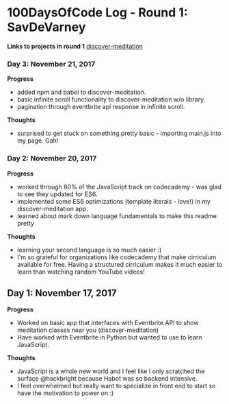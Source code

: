 # 100DaysOfCode Log - Round 1: SavDeVarney

**Links to projects in round 1**
[discover-meditation](https://github.com/savdevarney/discover-meditation)


### Day 3: November 21, 2017

**Progress**
- added npm and babel to discover-meditation.
- basic infinite scroll functionality to discover-meditation w/o library.
- pagination through eventbrite api response in infinite scroll.

**Thoughts**
- surprised to get stuck on something pretty basic - importing main.js into my page. Gah!


### Day 2: November 20, 2017

**Progress**
- worked through 80% of the JavaScript track on codecademy - was glad to see they updated for ES6. 
- implemented some ES6 optimizations (template literals - love!) in my discover-meditation app.
- learned about mark down language fundamentals to make this readme pretty

**Thoughts**
- learning your second language is so much easier :) 
- I'm so grateful for organizations like codecademy that make cirriculum available for free.  Having a structured cirriculum makes it much easier to learn than watching random YouTube videos!  


## Day 1: November 17, 2017

**Progress**
- Worked on basic app that interfaces with Eventbrite API to show meditation classes near you (discover-meditation)
- Have worked with Eventbrite in Python but wanted to use to learn JavaScript.

**Thoughts**
- JavaScript is a whole new world and I feel like I only scratched the surface @hackbright because Habot was so backend intensive. 
- I feel overwhelmed but really want to specialize in front end to start so have the motivation to power on :) 

